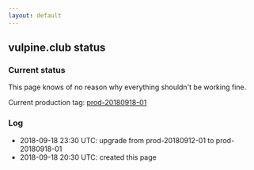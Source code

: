 ```yaml
---
layout: default
---
```


## vulpine.club status

### Current status

This page knows of no reason why everything shouldn't be working fine.

Current production tag:
[prod-20180918-01](https://github.com/vulpineclub/mastodon/releases/tag/prod-20180918-01)

### Log

- 2018-09-18 23:30 UTC: upgrade from prod-20180912-01 to prod-20180918-01
- 2018-09-18 20:30 UTC: created this page
